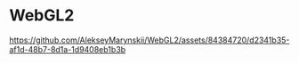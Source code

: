 # WebGL2

https://github.com/AlekseyMarynskii/WebGL2/assets/84384720/d2341b35-af1d-48b7-8d1a-1d9408eb1b3b

